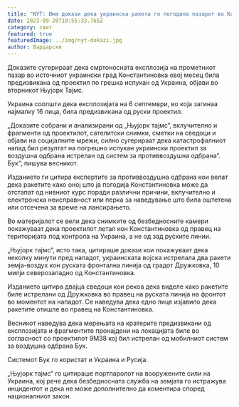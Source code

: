 ```yaml
---
title: "NYT: Има докази дека украинска ракета го погодила пазарот во Константиновка"
date: 2023-09-20T10:55:33.765Z
category: свет
featured: true
featuredImage: ../img/nyt-dokazi.jpg
author: Вардарски
---
```

Доказите сугерираат дека смртоносната експлозија на прометниот пазар во источниот украински град Константиновка овој месец била предизвикана од проектил по грешка испукан од Украина, објави во вторникот Њујорк Тајмс.

Украина соопшти дека експлозијата на 6 септември, во која загинаа најмалку 16 лица, била предизвикана од руски проектил.

„Доказите собрани и анализирани од „Њујорк тајмс“, вклучително и фрагменти од проектилот, сателитски снимки, сметки на сведоци и објави на социјалните мрежи, силно сугерираат дека катастрофалниот напад бил резултат на погрешно испукан украински проектил за воздушна одбрана истрелан од систем за противвоздушна одбрана“. Бук“, пишува весникот.

Изданието ги цитира експертите за противвоздушна одбрана кои велат дека ракетите како оној што ја погодија Константиновка може да отстапат од нивниот курс поради различни причини, вклучително и електронска неисправност или перка за наведување што била оштетена или отсечена за време на лансирањето.

Во материјалот се вели дека снимките од безбедносните камери покажуваат дека проектилот летал кон Константиновка од правец на територијата под контрола на Украина, а не од зад руските линии.

„Њујорк тајмс“, исто така, цитираше докази кои покажуваат дека неколку минути пред нападот, украинската војска истрелала два ракети земја-воздух кон руската фронтална линија од градот Дружковка, 10 милји северозападно од Константиновка.

Изданието цитира двајца сведоци кои рекоа дека виделе како ракетите биле истрелани од Дружковка во правец на руската линија на фронтот во моментот на нападот. Се наведува дека едно лице изјавило дека ракетите отишле во правец на Константиновка.

Весникот наведува дека мерењата на кратерите предизвикани од експлозијата и фрагментите пронајдени на локацијата биле во согласност со проектилот 9M38 кој бил истрелан од мобилниот систем за воздушна одбрана Бук.

Системот Бук го користат и Украина и Русија.

„Њујорк тајмс“ го цитираше портпаролот на вооружените сили на Украина, кој рече дека безбедносната служба на земјата го истражува инцидентот и дека не може дополнително да коментира според националниот закон.